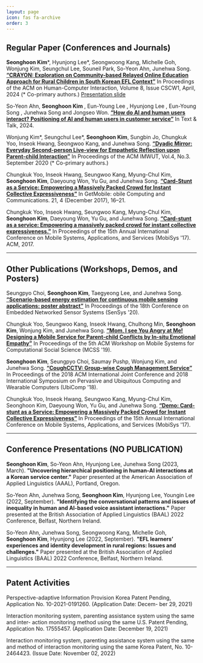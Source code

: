 ```yaml
---
layout: page
icon: fas fa-archive
order: 3
---
```


## Regular Paper (Conferences and Journals)   
**Seonghoon Kim**\*, Hyunjong Lee\*, Seongwoong Kang, Michelle Goh, Wonjung Kim, Seungchul Lee, Souneil Park, So-Yeon Ahn, Junehwa Song. [**“CRAYON: Exploration on Community-based Relayed Online Education Approach for Rural Children in South Korean EFL Context”**](https://doi.org/10.1145/3653684) In Proceedings of the ACM on Human-Computer Interaction, Volume 8, Issue CSCW1, April, 2024 (* Co-primary authors.) [Presentation slide](https://docs.google.com/presentation/d/e/2PACX-1vStvu3qvNINGAYmuZ6xc2a-DObCnH0soj4XddVFYgVOJeptunfuDmO2uft3c03ymHDQB-CFDyaAPUah/pub?start=false&loop=false&delayms=3000)

So-Yeon Ahn, **Seonghoon Kim** , Eun-Young Lee , Hyunjong Lee , Eun-Young Song , Junehwa Song and Jongseo Won. [**“How do AI and human users interact? Positioning of AI and human users in customer service”**](https://doi.org/10.1515/text-2023-0116
) In Text & Talk, 2024. 

Wonjung Kim*, Seungchul Lee*, **Seonghoon Kim**, Sungbin Jo, Chungkuk Yoo, Inseok Hwang, Seongwoo Kang, and Junehwa Song. [**“Dyadic Mirror: Everyday Second-person Live-view for Empathetic Reflection upon Parent-child Interaction”**](https://doi.org/10.1145/3411815) In Proceedings of the ACM IMWUT, Vol.4, No.3. September 2020 (* Co-primary authors.) 

Chungkuk Yoo, Inseok Hwang, Seungwoo Kang, Myung-Chul Kim, **Seonghoon Kim**, Daeyoung Won, Yu Gu, and Junehwa Song. [**“Card-Stunt as a Service: Empowering a Massively Packed Crowd for Instant Collective Expressiveness”**](https://doi.org/10.1145/3191789.3191797) In GetMobile: obile Computing and Communications. 21, 4 (December 2017), 16–21. 

Chungkuk Yoo, Inseok Hwang, Seungwoo Kang, Myung-Chul Kim, **Seonghoon Kim**, Daeyoung Won, Yu Gu, and Junehwa Song. [**“Card-stunt as a service: Empowering a massively packed crowd for instant collective expressiveness.”**](https://doi.org/10.1145/3081333.3081357   
) In Proceedings of the 15th Annual International Conference on Mobile Systems, Applications, and Services (MobiSys '17). ACM, 2017.
   
***

## Other Publications (Workshops, Demos, and Posters)
   
Seungpyo Choi, **Seonghoon Kim**, Taegyeong Lee, and Junehwa Song. [**“Scenario-based energy estimation for continuous mobile sensing applications: poster abstract”**](https://doi.org/10.1145/3384419.3430405) In Proceedings of the 18th Conference on Embedded Networked Sensor Systems (SenSys '20). 

Chungkuk Yoo, Seungwoo Kang, Inseok Hwang, Chulhong Min, **Seonghoon Kim**, Wonjung Kim, and Junehwa Song. [**“Mom, I see You Angry at Me! Designing a Mobile Service for Parent-child Conflicts by In-situ Emotional Empathy”**](https://doi.org/10.1145/3325426.3329947) In Proceedings of the 5th ACM Workshop on Mobile Systems for Computational Social Science (MCSS '19). 

**Seonghoon Kim**, Seungpyo Choi, Saumay Pushp, Wonjung Kim, and Junehwa Song. [**“CoughCCTV: Group-wise Cough Management Service”**](https://doi.org/10.1145/3267305.3267635) In Proceedings of the 2018 ACM International Joint Conference and 2018 International Symposium on Pervasive and Ubiquitous Computing and Wearable Computers (UbiComp '18). 

Chungkuk Yoo, Inseok Hwang, Seungwoo Kang, Myung-Chul Kim, Seonghoon Kim, Daeyoung Won, Yu Gu, and Junehwa Song. [**“Demo: Card-stunt as a Service: Empowering a Massively Packed Crowd for Instant Collective Expressiveness”**](https://doi.org/10.1145/3081333.3089332) In Proceedings of the 15th Annual International Conference on Mobile Systems, Applications, and Services (MobiSys '17). 



***

## Conference Presentations (NO PUBLICATION)

**Seonghoon Kim**, So-Yeon Ahn, Hyunjong Lee, Junehwa Song (2023, March). **"Uncovering hierarchical positioning in human-AI interactions at a Korean service center."** Paper presented at the American Association of Applied Linguistics (AAAL), Portland, Oregon. 

So-Yeon Ahn, Junehwa Song, **Seonghoon Kim**, Hyunjong Lee, Youngin Lee (2022, September). **"Identifying the conversational patterns and issues of inequality in human and AI-based voice assistant interactions."** Paper presented at the British Association of Applied Linguistics (BAAL) 2022 Conference, Belfast, Northern Ireland.

So-Yeon Ahn, Junehwa Song,  Seongwoong Kang, Michelle Goh, **Seonghoon Kim**, Hyunjong Lee (2022, September). **"EFL learners’ experiences and identity development in rural regions: Issues and challenges."** Paper presented at the British Association of Applied Linguistics (BAAL) 2022 Conference, Belfast, Northern Ireland.

***

## Patent Activities

Perspective-adaptive Information Provision
Korea Patent Pending, Application No. 10-2021-0191260. (Application Date: Decem-
ber 29, 2021)

Interaction monitoring system, parenting assistance system using the same and inter-
action monitoring method using the same
U.S. Patent Pending, Application No. 17555457. (Application Date: December 19, 2021)

Interaction monitoring system, parenting assistance system using the same and method
of interaction monitoring using the same
Korea Patent, No. 10-2464423. (Issue Date: November 02, 2022)
